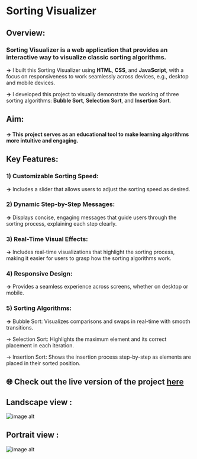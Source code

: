 # Sorting Visualizer

## Overview:

### Sorting Visualizer is a web application that provides an interactive way to visualize classic sorting algorithms.

**->** I built this Sorting Visualizer using **HTML**, **CSS**, and **JavaScript**, with a focus on responsiveness to work seamlessly across devices, e.g., desktop and mobile devices.

**->** I developed this project to visually demonstrate the working of three sorting algorithms: **Bubble Sort**, **Selection Sort**, and **Insertion Sort**.



## Aim: 

#### -> This project serves as an educational tool to make learning algorithms more intuitive and engaging.


## Key Features:

### 1) Customizable Sorting Speed: 
**->** Includes a slider that allows users to adjust the sorting speed as desired.

### 2) Dynamic Step-by-Step Messages: 
**->** Displays concise, engaging messages that guide users through the sorting process, explaining each step clearly.

### 3) Real-Time Visual Effects: 
**->** Includes real-time visualizations that highlight the sorting process, making it easier for users to grasp how the sorting algorithms work.

### 4) Responsive Design: 
**->** Provides a seamless experience across screens, whether on desktop or mobile.

### 5) Sorting Algorithms:
**->** Bubble Sort: Visualizes comparisons and swaps in real-time with smooth transitions.

-> Selection Sort: Highlights the maximum element and its correct placement in each iteration.

-> Insertion Sort: Shows the insertion process step-by-step as elements are placed in their sorted position.


## 🌐 Check out the live version of the project [here](https://nidhibhamoriya.github.io/Sorting-Visualizer/)

## Landscape view :


![image alt](https://github.com/user-attachments/assets/7ff04614-0121-477f-afdd-42067047aa75)


## Portrait view :


![image alt](https://github.com/user-attachments/assets/cae60936-f663-4abd-a2b7-bc981ff909f9)
